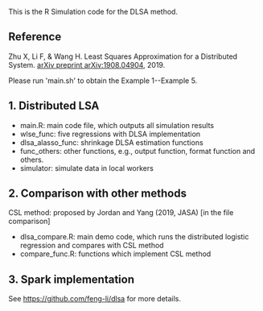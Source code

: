 
This is the R Simulation code for the DLSA method.


## Reference

Zhu X, Li F, & Wang H. Least Squares Approximation for a Distributed System. [arXiv preprint arXiv:1908.04904](https://arxiv.org/abs/1908.04904), 2019.

Please run 'main.sh' to obtain the Example 1--Example 5.

## 1. Distributed LSA
 - main.R: main code file, which outputs all simulation results
 - wlse_func: five regressions with DLSA implementation
 - dlsa_alasso_func: shrinkage DLSA estimation functions
 - func_others: other functions, e.g., output function, format function and others.
 - simulator: simulate data in local workers

## 2. Comparison with other methods 
CSL method: proposed by Jordan and Yang (2019, JASA) [in the file comparison]
 - dlsa_compare.R: main demo code, which runs the distributed logistic regression and compares with CSL method
 - compare_func.R: functions which implement CSL method
 
## 3. Spark implementation
See https://github.com/feng-li/dlsa for more details.
